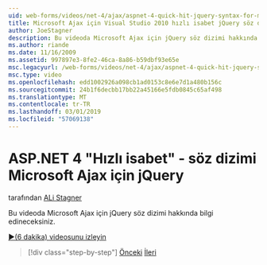 ```yaml
---
uid: web-forms/videos/net-4/ajax/aspnet-4-quick-hit-jquery-syntax-for-microsoft-ajax
title: Microsoft Ajax için Visual Studio 2010 hızlı isabet jQuery söz dizimi | Microsoft Docs
author: JoeStagner
description: Bu videoda Microsoft Ajax için jQuery söz dizimi hakkında bilgi edineceksiniz.
ms.author: riande
ms.date: 11/16/2009
ms.assetid: 997897e3-8fe2-46ca-8a86-b59dbf93e65e
msc.legacyurl: /web-forms/videos/net-4/ajax/aspnet-4-quick-hit-jquery-syntax-for-microsoft-ajax
msc.type: video
ms.openlocfilehash: edd1002926a098cb1ad0153c8e6e7d1a480b156c
ms.sourcegitcommit: 24b1f6decbb17bb22a45166e5fdb0845c65af498
ms.translationtype: MT
ms.contentlocale: tr-TR
ms.lasthandoff: 03/01/2019
ms.locfileid: "57069138"
---
```

<a name="aspnet-4-quick-hit---jquery-syntax-for-microsoft-ajax"></a>ASP.NET 4 "Hızlı isabet" - söz dizimi Microsoft Ajax için jQuery
====================
tarafından [ALi Stagner](https://github.com/JoeStagner)

Bu videoda Microsoft Ajax için jQuery söz dizimi hakkında bilgi edineceksiniz. 

[&#9654;(6 dakika) videosunu izleyin](https://channel9.msdn.com/Blogs/ASP-NET-Site-Videos/aspnet-4-quick-hit-jquery-syntax-for-microsoft-ajax)

> [!div class="step-by-step"]
> [Önceki](aspnet-4-quick-hit-the-scriptloader.md)
> [İleri](aspnet-4-quick-hit-ajax-data-templates.md)
